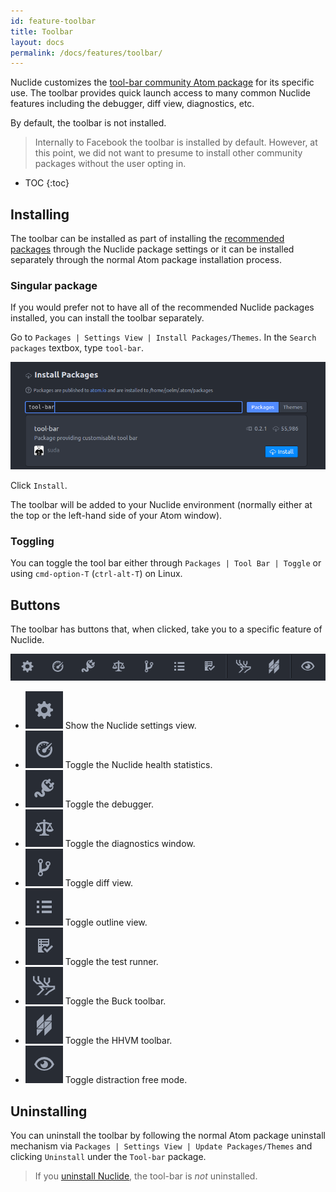 ```yaml
---
id: feature-toolbar
title: Toolbar
layout: docs
permalink: /docs/features/toolbar/
---
```


Nuclide customizes the [tool-bar community Atom package](https://atom.io/packages/tool-bar) for its
specific use. The toolbar provides quick launch access to many common Nuclide features including
the debugger, diff view, diagnostics, etc.

By default, the toolbar is not installed.

> Internally to Facebook the toolbar is installed by default. However, at this point, we did not
> want to presume to install other community packages without the user opting in.

* TOC
{:toc}

## Installing

The toolbar can be installed as part of installing the
[recommended packages](/docs/editor/setup/#post-installation__recommended-packages) through the
Nuclide package settings or it can be installed separately through the normal Atom package
installation process.

### Singular package

If you would prefer not to have all of the recommended Nuclide packages installed, you can install
the toolbar separately.

Go to `Packages | Settings View | Install Packages/Themes`. In the `Search packages` textbox, type
`tool-bar`.

![](/static/images/docs/feature-toolbar-find-package.png)

Click `Install`.

The toolbar will be added to your Nuclide environment (normally either at the top or the left-hand
side of your Atom window).

### Toggling

You can toggle the tool bar either through `Packages | Tool Bar | Toggle` or using `cmd-option-T`
(`ctrl-alt-T`) on Linux.

## Buttons

The toolbar has buttons that, when clicked, take you to a specific feature of Nuclide.

![](/static/images/docs/feature-toolbar-buttons.png)

- ![](/static/images/docs/feature-toolbar-button-nuclide-settings.png) Show the Nuclide settings view.
- ![](/static/images/docs/feature-toolbar-button-nuclide-health.png) Toggle the Nuclide health statistics.
- ![](/static/images/docs/feature-toolbar-button-debugger.png) Toggle the debugger.
- ![](/static/images/docs/feature-toolbar-button-diagnostics.png) Toggle the diagnostics window.
- ![](/static/images/docs/feature-toolbar-button-diff-view.png) Toggle diff view.
- ![](/static/images/docs/feature-toolbar-button-outline-view.png) Toggle outline view.
- ![](/static/images/docs/feature-toolbar-button-test-runner.png) Toggle the test runner.
- ![](/static/images/docs/feature-toolbar-button-buck-toolbar.png) Toggle the Buck toolbar.
- ![](/static/images/docs/feature-toolbar-button-hhvm-toolbar.png) Toggle the HHVM toolbar.
- ![](/static/images/docs/feature-toolbar-button-distraction-free-mode.png) Toggle distraction free mode.

## Uninstalling

You can uninstall the toolbar by following the normal Atom package uninstall mechanism via
`Packages | Settings View | Update Packages/Themes` and clicking `Uninstall` under the `Tool-bar`
package.

> If you [uninstall Nuclide](/docs/editor/uninstall/), the tool-bar is *not* uninstalled.
